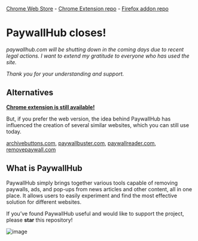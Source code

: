 [Chrome Web Store](https://chrome.google.com/webstore/detail/paywallhub/iimagbhmhkinjaaammedekiocfphhhca) - [Chrome Extension repo](https://github.com/Angeloyo/paywallhub-chrome-extension) - [Firefox addon repo](https://github.com/Angeloyo/paywallhub-firefox-addon)

# PaywallHub closes!

*paywallhub.com will be shutting down in the coming days due to recent legal actions. I want to extend my gratitude to everyone who has used the site.*

*Thank you for your understanding and support.*

## Alternatives 

**[Chrome extension is still available!](https://chrome.google.com/webstore/detail/paywallhub/iimagbhmhkinjaaammedekiocfphhhca)**

But, if you prefer the web version, the idea behind PaywallHub has influenced the creation of several similar websites, which you can still use today.

[archivebuttons.com](https://www.archivebuttons.com), [paywallbuster.com](https://www.paywallbuster.com), [paywallreader.com](https://www.paywallreader.com), [removepaywall.com](https://www.removepaywall.com)

## What is PaywallHub

PaywallHub simply brings together various tools capable of removing paywalls, ads, and pop-ups from news articles and other content, all in one place. It allows users to easily experiment and find the most effective solution for different websites.

If you’ve found PaywallHub useful and would like to support the project, please **star** this repository!

![image](https://i.ibb.co/cTjk80R/Fire-Shot-Capture-012-Paywall-Hub-Remove-Paywalls-for-free-paywallhub-com.png)
